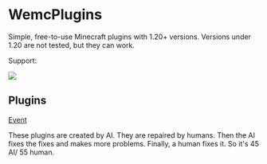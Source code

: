 # WemcPlugins

Simple, free-to-use Minecraft plugins with 1.20+ versions. Versions under 1.20 are not tested, but they can work.

Support:

![](https://dcbadge.limes.pink/api/server/https://discord.gg/VFm85ypmHh)

## Plugins
[Event](https://github.com/wejkeyy/wemcEvent)
 
 
 
These plugins are created by AI. They are repaired by humans. Then the AI fixes the fixes and makes more problems. Finally, a human fixes it. So it's 45 AI/ 55 human.
